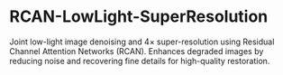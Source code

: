 # RCAN-LowLight-SuperResolution
Joint low-light image denoising and 4× super-resolution using Residual Channel Attention Networks (RCAN). Enhances degraded images by reducing noise and recovering fine details for high-quality restoration.
